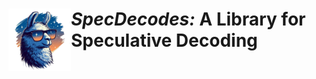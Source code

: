 # <img src="assets/logo.png" alt="Medusa" width="100" align="left"><i>SpecDecodes:</i> A Library for Speculative Decoding